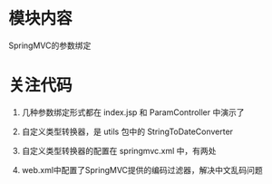 # 模块内容

SpringMVC的参数绑定

# 关注代码

1. 几种参数绑定形式都在 index.jsp 和 ParamController 中演示了

2. 自定义类型转换器，是 utils 包中的 StringToDateConverter

3. 自定义类型转换器的配置在 springmvc.xml 中，有两处

4. web.xml中配置了SpringMVC提供的编码过滤器，解决中文乱码问题
